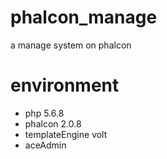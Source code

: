 # phalcon_manage
a manage system on phalcon
# environment
- php		5.6.8
- phalcon	2.0.8
- templateEngine	volt
- aceAdmin